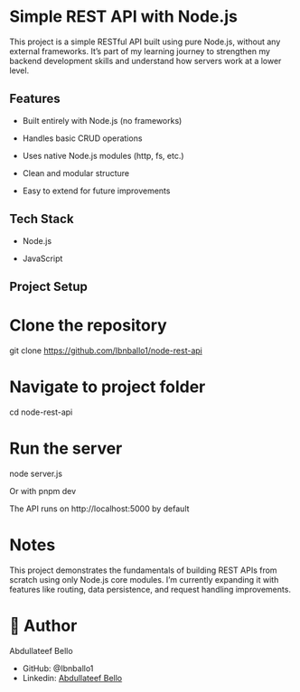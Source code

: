 # Simple REST API with Node.js

This project is a simple RESTful API built using pure Node.js, without any external frameworks.
It’s part of my learning journey to strengthen my backend development skills and understand how servers work at a lower level.

## Features

- Built entirely with Node.js (no frameworks)

- Handles basic CRUD operations

- Uses native Node.js modules (http, fs, etc.)

- Clean and modular structure

- Easy to extend for future improvements

## Tech Stack

- Node.js

- JavaScript

## Project Setup

# Clone the repository

git clone https://github.com/Ibnballo1/node-rest-api

# Navigate to project folder

cd node-rest-api

# Run the server

node server.js

Or with
pnpm dev

The API runs on http://localhost:5000 by default

# Notes

This project demonstrates the fundamentals of building REST APIs from scratch using only Node.js core modules.
I’m currently expanding it with features like routing, data persistence, and request handling improvements.

# 👤 Author

Abdullateef Bello

- GitHub: @Ibnballo1
- Linkedin: [Abdullateef Bello](https://www.linkedin.com/in/abdullateef-bello/)
